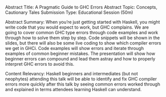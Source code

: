 Abstract Title: A Pragmatic Guide to GHC Errors
Abstract Topic: Concepts, Cautionary Tales
Submission Type: Educational Session (50m)

Abstract Summary: When you’re just getting started with Haskell, you might write code that you would expect to work, but GHC complains. We are going to cover common GHC type errors through code examples and work through how to solve them step by step. Code snippets will be shown in the slides, but there will also be some live coding to show which compiler errors we get in GHCi. Code examples will show errors and iterate through examples of common beginner mistakes. The presentation will show how beginner errors can compound and lead them astray and how to properly interpret GHC errors to avoid this.

Content Relevancy: Haskell beginners and intermediates (but not neophytes) attending this talk will be able to identify and fix GHC compiler errors more quickly after this talk by seeing common errors worked through and explained in terms attendees learning Haskell can understand.

